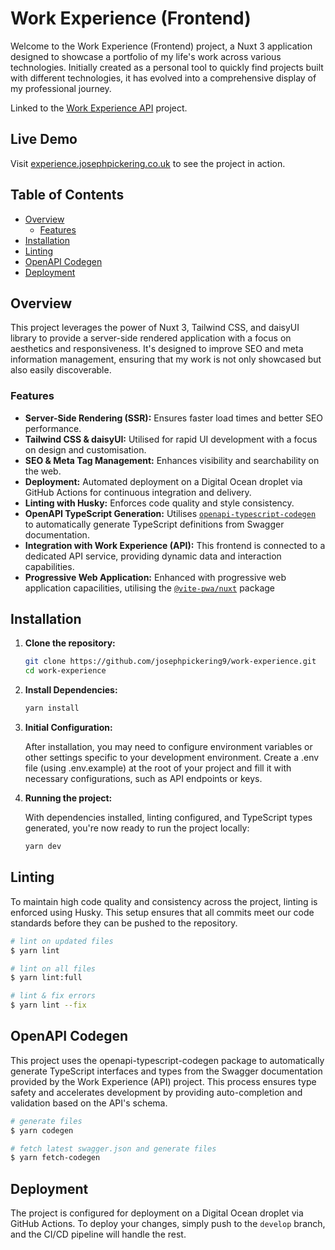 # Work Experience (Frontend)

Welcome to the Work Experience (Frontend) project, a Nuxt 3 application designed to showcase a portfolio of my life's work across various technologies. Initially created as a personal tool to quickly find projects built with different technologies, it has evolved into a comprehensive display of my professional journey.

Linked to the [Work Experience API](https://github.com/josephpickering9/work_experience_api) project.

## Live Demo

Visit [experience.josephpickering.co.uk](https://experience.josephpickering.co.uk) to see the project in action.

## Table of Contents

- [Overview](#overview)
  - [Features](#features)
- [Installation](#installation)
- [Linting](#linting)
- [OpenAPI Codegen](#openapi-codegen)
- [Deployment](#deployment)

## Overview

This project leverages the power of Nuxt 3, Tailwind CSS, and daisyUI library to provide a server-side rendered application with a focus on aesthetics and responsiveness. It's designed to improve SEO and meta information management, ensuring that my work is not only showcased but also easily discoverable.

### Features

- **Server-Side Rendering (SSR):** Ensures faster load times and better SEO performance.
- **Tailwind CSS & daisyUI:** Utilised for rapid UI development with a focus on design and customisation.
- **SEO & Meta Tag Management:** Enhances visibility and searchability on the web.
- **Deployment:** Automated deployment on a Digital Ocean droplet via GitHub Actions for continuous integration and delivery.
- **Linting with Husky:** Enforces code quality and style consistency.
- **OpenAPI TypeScript Generation:** Utilises [`openapi-typescript-codegen`](https://github.com/ferdikoomen/openapi-typescript-codegen) to automatically generate TypeScript definitions from Swagger documentation.
- **Integration with Work Experience (API):** This frontend is connected to a dedicated API service, providing dynamic data and interaction capabilities.
- **Progressive Web Application:** Enhanced with progressive web application capacilities, utilising the [`@vite-pwa/nuxt`](https://nuxt.com/modules/vite-pwa-nuxt) package

## Installation

1. **Clone the repository:**

   ```bash
   git clone https://github.com/josephpickering9/work-experience.git
   cd work-experience
   ```

2. **Install Dependencies:**

   ```bash
   yarn install
   ```

3. **Initial Configuration:**

   After installation, you may need to configure environment variables or other settings specific to your development environment. Create a .env file (using .env.example) at the root of your project and fill it with necessary configurations, such as API endpoints or keys.

4. **Running the project:**

   With dependencies installed, linting configured, and TypeScript types generated, you're now ready to run the project locally:

   ```bash
   yarn dev
   ```

## Linting

To maintain high code quality and consistency across the project, linting is enforced using Husky. This setup ensures that all commits meet our code standards before they can be pushed to the repository.

```bash
# lint on updated files
$ yarn lint

# lint on all files
$ yarn lint:full

# lint & fix errors
$ yarn lint --fix
```

## OpenAPI Codegen

This project uses the openapi-typescript-codegen package to automatically generate TypeScript interfaces and types from the Swagger documentation provided by the Work Experience (API) project. This process ensures type safety and accelerates development by providing auto-completion and validation based on the API's schema.

```bash
# generate files
$ yarn codegen

# fetch latest swagger.json and generate files
$ yarn fetch-codegen
```

## Deployment

The project is configured for deployment on a Digital Ocean droplet via GitHub Actions. To deploy your changes, simply push to the `develop` branch, and the CI/CD pipeline will handle the rest.
